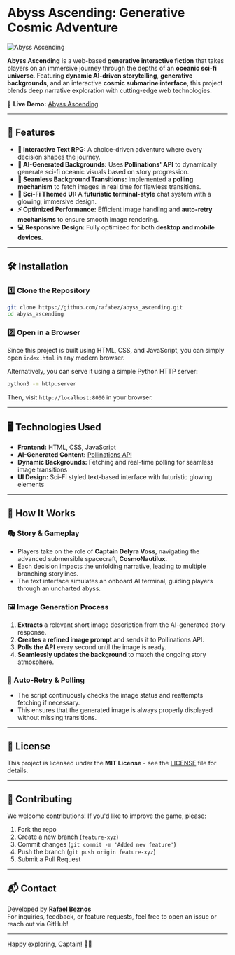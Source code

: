# Abyss Ascending: Generative Cosmic Adventure

![Abyss Ascending](https://interzone.art.br/abyss_ascending/thumb.png)

**Abyss Ascending** is a web-based **generative interactive fiction** that takes players on an immersive journey through the depths of an **oceanic sci-fi universe**. Featuring **dynamic AI-driven storytelling**, **generative backgrounds**, and an interactive **cosmic submarine interface**, this project blends deep narrative exploration with cutting-edge web technologies.

🚀 **Live Demo:** [Abyss Ascending](https://interzone.art.br/abyss_ascending/)

---

## 🌊 Features

- **📝 Interactive Text RPG:** A choice-driven adventure where every decision shapes the journey.
- **🎨 AI-Generated Backgrounds:** Uses **Pollinations' API** to dynamically generate sci-fi oceanic visuals based on story progression.
- **🔄 Seamless Background Transitions:** Implemented a **polling mechanism** to fetch images in real time for flawless transitions.
- **🌌 Sci-Fi Themed UI:** A **futuristic terminal-style** chat system with a glowing, immersive design.
- **⚡ Optimized Performance:** Efficient image handling and **auto-retry mechanisms** to ensure smooth image rendering.
- **💻 Responsive Design:** Fully optimized for both **desktop and mobile devices**.

---

## 🛠️ Installation

### 1️⃣ Clone the Repository
```bash
git clone https://github.com/rafabez/abyss_ascending.git
cd abyss_ascending
```

### 2️⃣ Open in a Browser
Since this project is built using HTML, CSS, and JavaScript, you can simply open `index.html` in any modern browser.

Alternatively, you can serve it using a simple Python HTTP server:
```bash
python3 -m http.server
```
Then, visit `http://localhost:8000` in your browser.

---

## 🖥️ Technologies Used

- **Frontend:** HTML, CSS, JavaScript
- **AI-Generated Content:** [Pollinations API](https://pollinations.ai)
- **Dynamic Backgrounds:** Fetching and real-time polling for seamless image transitions
- **UI Design:** Sci-Fi styled text-based interface with futuristic glowing elements

---

## 🚀 How It Works

### 🎭 Story & Gameplay
- Players take on the role of **Captain Delyra Voss**, navigating the advanced submersible spacecraft, **CosmoNautilux**.
- Each decision impacts the unfolding narrative, leading to multiple branching storylines.
- The text interface simulates an onboard AI terminal, guiding players through an uncharted abyss.

### 🖼️ Image Generation Process
1. **Extracts** a relevant short image description from the AI-generated story response.
2. **Creates a refined image prompt** and sends it to Pollinations API.
3. **Polls the API** every second until the image is ready.
4. **Seamlessly updates the background** to match the ongoing story atmosphere.

### 🔄 Auto-Retry & Polling
- The script continuously checks the image status and reattempts fetching if necessary.
- This ensures that the generated image is always properly displayed without missing transitions.

---

## 📜 License
This project is licensed under the **MIT License** - see the [LICENSE](LICENSE) file for details.

---

## 🌟 Contributing
We welcome contributions! If you'd like to improve the game, please:
1. Fork the repo
2. Create a new branch (`feature-xyz`)
3. Commit changes (`git commit -m 'Added new feature'`)
4. Push the branch (`git push origin feature-xyz`)
5. Submit a Pull Request

---

## 📬 Contact
Developed by **[Rafael Beznos](https://github.com/rafabez)**  
For inquiries, feedback, or feature requests, feel free to open an issue or reach out via GitHub!

---

Happy exploring, Captain! 🌌🤿

